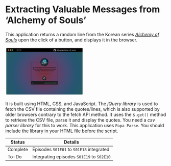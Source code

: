 # Extracting Valuable Messages from ‘Alchemy of Souls’

This application returns a random line from the Korean series [*Alchemy of Souls*](https://www.imdb.com/title/tt20859920/) upon the click of a button, and displays it in the browser.

<a href="https://dduyg.github.io/alchemy-of-souls/"><img src="/images/project-image.png" width="245px"></a>

It is built using HTML, CSS, and JavaScript. The *jQuery library* is used to fetch the CSV file containing the quotes/lines, which is also supported by older browsers contrary to the fetch API method. It uses the `$.get()` method to retrieve the CSV file, parse it and display the quotes. You need a *csv parser library* for this to work. This application uses `Papa Parse`. You should include the library in your HTML file before the script.

| Status   | Details       |
|----------|---------------|
| Complete | Episodes `S01E01` to `S01E18` integrated  |
| To-Do    | Integrating episodes `S01E19` to `S02E10`        |
